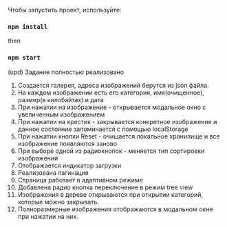 Чтобы запустить проект, используйте:

### `npm install`

then

### `npm start`

(upd) Задание полностью реализовано

1. Создается галерея, адреса изображений берутся из json файла.
2. На каждом изображении есть его категория, имя(очищенное), размер(в килобайтах) и дата 
3. При нажатии на изображение - открывается модальное окно с увеличенным изображением
4. При нажатии на крестик - закрывается конкретное изображение и данное состояние запоминается с помощью localStorage
5. При нажатии кнопки Reset - очищается локальное хранилище и все изображение появляются заново
6. При выборе одной из радиокнопок - меняется тип сортировки изображений
7. Отображается индикатор загрузки 
8. Реализована пагинация 
9. Страница работает в адаптивном режиме
10. Добавлена радио кнопка переключение в режим tree view
11. Изображения в дереве открываются при открытии категорий, которые можно закрывать.
12. Полноразмерные изображения отображаются в модальном окне при нажатии на них.
